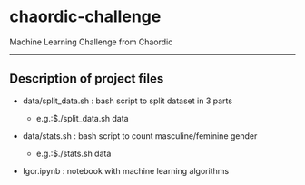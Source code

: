 # chaordic-challenge

Machine Learning Challenge from Chaordic

---
## Description of project files

* data/split_data.sh : bash script to split dataset in 3 parts

    * e.g.:$./split_data.sh data

* data/stats.sh : bash script to count masculine/feminine gender 

    * e.g.:$./stats.sh data

* Igor.ipynb : notebook with machine learning algorithms

